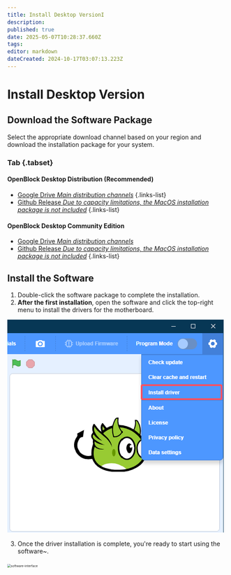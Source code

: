 ```yaml
---
title: Install Desktop VersionI
description: 
published: true
date: 2025-05-07T10:28:37.660Z
tags: 
editor: markdown
dateCreated: 2024-10-17T03:07:13.223Z
---
```


# Install Desktop Version

## Download the Software Package

Select the appropriate download channel based on your region and download the installation package for your system.

### Tab {.tabset}

#### OpenBlock Desktop Distribution (Recommended)

- [Google Drive *Main distribution channels*](https://drive.google.com/drive/folders/1Hbr35tD0CvtAWv3w_ws1uFhUDsqUfvAW?usp=sharing)
{.links-list}
- [Github Release *Due to capacity limitations, the MacOS installation package is not included*](https://github.com/openblockee/openblock-distro-desktop/releases/latest)
{.links-list}

#### OpenBlock Desktop Community Edition

- [Google Drive *Main distribution channels*](https://drive.google.com/drive/folders/1Hvx5gQR_7MeoQJ9mmzyrhGUFks1TAFq_?usp=sharing)
- [Github Release *Due to capacity limitations, the MacOS installation package is not included*](https://github.com/openblockcc/openblock-desktop/releases/latest)
{.links-list}

## Install the Software

1. Double-click the software package to complete the installation.
2. **After the first installation**, open the software and click the top-right menu to install the drivers for the motherboard.

![install-driver.png](/assets/install-driver(en).png)

3. Once the driver installation is complete, you're ready to start using the software~.

<img src="/assets/software-interface(en).png" alt="software-interface" style="zoom:50%;" />